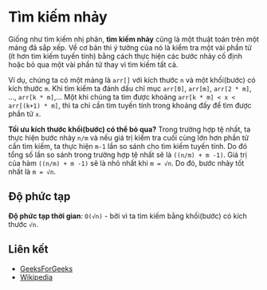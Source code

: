 # Tìm kiếm nhảy

Giống như tìm kiếm nhị phân, **tìm kiếm nhảy** cũng là một thuật toán trên một mảng đã sắp xếp. Về cơ bản thì ý tưởng của nó là kiểm tra một vài phần tử (ít hơn tìm kiếm tuyến tính) bằng cách thực hiện các bước nhảy cố định hoặc bỏ qua một vài phần tử thay vì tìm kiếm tất cả.

Ví dụ, chúng ta có một mảng là `arr[]` với kích thước `n` và một khối(bước) có kích thước `m`. Khi tìm kiếm ta đánh dấu chỉ mục `arr[0]`, `arr[m]`, `arr[2 * m]`, ..., `arr[k * m]`,... Một khi chúng ta tìm được khoảng `arr[k * m] < x < arr[(k+1) * m]`, thì ta chỉ cần tìm tuyến tính trong khoảng đấy để tìm được phần tử `x`.

**Tối ưu kích thước khối(bước) có thể bỏ qua?**
Trong trường hợp tệ nhất, ta thực hiện bước nhảy `n/m` và nếu giá trị kiểm tra cuối cùng lớn hơn phần tử cần tìm kiếm, ta thực hiện  `m-1` lần so sánh cho tìm kiếm tuyến tính. Do đó tổng số lần so sánh trong trường hợp tệ nhất sẽ là `((n/m) + m -1)`. Giá trị của hàm `((n/m) + m -1)` sẽ là nhỏ nhất khi `m = √n`.
Do đó, bước nhảy tốt nhất là `m = √n`.

## Độ phức tạp

**Độ phức tạp thời gian**: `O(√n)` - bởi vì ta tìm kiếm bằng khối(bước) có kích thước `√n`.

## Liên kết

- [GeeksForGeeks](https://www.geeksforgeeks.org/jump-search/)
- [Wikipedia](https://en.wikipedia.org/wiki/Jump_search)